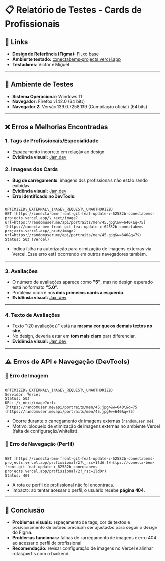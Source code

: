 # 📋 Relatório de Testes - Cards de Profissionais

## 🔗 Links
- **Design de Referência (Figma):** [Fluxo base](https://www.figma.com/design/JFNgLEfOSw4kJmBh2gHHQQ/Squad-Design_ConectaBem--Copy-?node-id=3498-33452&p=f&t=NTC8mZdirp5ZsBU0-0)  
- **Ambiente testado:** [conectabems-projects.vercel.app](https://conecta-bem-front-git-feat-update-c-62582b-conectabems-projects.vercel.app)  
- **Testadores**: Victor e Miguel
---

## 🧪 Ambiente de Testes
- **Sistema Operacional:** Windows 11  
- **Navegador:** Firefox v142.0 (64 bits)
- **Navegador 2:** Versão 139.0.7258.139 (Compilação oficial) (64 bits)

---

## ❌ Erros e Melhorias Encontradas

### 1. Tags de Profissionais/Especialidade
- Espaçamento incorreto em relação ao design.
- **Evidência visual:** [Jam.dev](https://jam.dev/c/a0c035c6-b923-4773-aafe-686196cb4e60)  

### 2. Imagens dos Cards
- **Bug de carregamento**: imagens dos profissionais não estão sendo exibidas.
- **Evidência visual:** [Jam.dev](https://jam.dev/c/a0c035c6-b923-4773-aafe-686196cb4e60)    
- **Erro identificado no DevTools**:  
```

OPTIMIZED\_EXTERNAL\_IMAGE\_REQUEST\_UNAUTHORIZED
GET [https://conecta-bem-front-git-feat-update-c-62582b-conectabems-projects.vercel.app/\_next/image?url=https://randomuser.me/api/portraits/men/45.jpg\&w=640\&q=75](https://conecta-bem-front-git-feat-update-c-62582b-conectabems-projects.vercel.app/_next/image?url=https://randomuser.me/api/portraits/men/45.jpg&w=640&q=75)
Status: 502 (Vercel)

```
- Indica falha na autorização para otimização de imagens externas via Vercel. Esse erro está ocorrendo em outros navegadores também.  

---

### 3. Avaliações
- O número de avaliações aparece como **"5"**, mas no design esperado está no formato **"5.0"**.  
- Problema ocorre nos **dois primeiros cards à esquerda**.  
- **Evidência visual:** [Jam.dev](https://jam.dev/c/a0c035c6-b923-4773-aafe-686196cb4e60)  

---

### 4. Texto de Avaliações
- Texto "(20 avaliações)" está na **mesma cor que os demais textos no site**,  
- No design, deveria estar em **tom mais claro** para diferenciar.  
- **Evidência visual:** [Jam.dev](https://jam.dev/c/a0c035c6-b923-4773-aafe-686196cb4e60)  
---

## ⚠️ Erros de API e Navegação (DevTools)

### 🔹 Erro de Imagem
```

OPTIMIZED\_EXTERNAL\_IMAGE\_REQUEST\_UNAUTHORIZED
Servidor: Vercel
Status: 502
URL: /\_next/image?url=[https://randomuser.me/api/portraits/men/45.jpg\&w=640\&q=75](https://randomuser.me/api/portraits/men/45.jpg&w=640&q=75)

```
- Ocorre durante o carregamento de imagens externas (`randomuser.me`).  
- Motivo: bloqueio de otimização de imagens externas no ambiente Vercel (falta de configuração/whitelist).  

### 🔹 Erro de Navegação (Perfil)
```

GET [https://conecta-bem-front-git-feat-update-c-62582b-conectabems-projects.vercel.app/profissional/2?\_rsc=1ld0r](https://conecta-bem-front-git-feat-update-c-62582b-conectabems-projects.vercel.app/profissional/2?_rsc=1ld0r)
Status: 404

```
- A rota de perfil de profissional não foi encontrada.  
- Impacto: ao tentar acessar o perfil, o usuário recebe **página 404**.  

---

## 📌 Conclusão
- **Problemas visuais:** espaçamento de tags, cor de textos e posicionamento de botões precisam ser ajustados para seguir o design do Figma.  
- **Problemas funcionais:** falhas de carregamento de imagens e erro 404 ao acessar o perfil de profissional.  
- **Recomendação:** revisar configuração de imagens no Vercel e alinhar rotas/perfis com o backend.  
